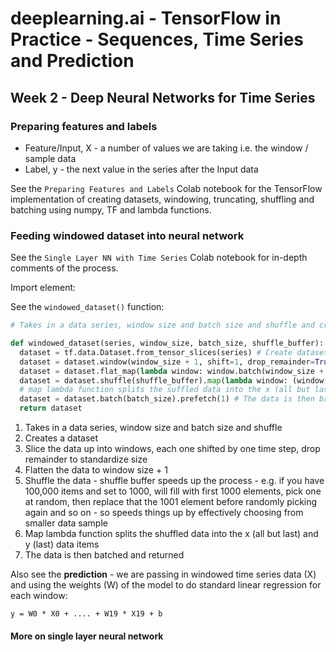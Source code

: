 # deeplearning.ai - TensorFlow in Practice - Sequences, Time Series and Prediction

## Week 2 - Deep Neural Networks for Time Series

### Preparing features and labels

* Feature/Input, X  - a number of values we are taking i.e. the window / sample data
* Label,  y - the next value in the series after the Input data

See the `Preparing Features and Labels` Colab notebook for the TensorFlow implementation of creating datasets, windowing, truncating,  shuffling and  batching using numpy, TF and lambda functions.



### Feeding windowed dataset into neural network

See the `Single Layer NN with Time Series` Colab notebook for in-depth comments of the process.

Import element:

See the `windowed_dataset()` function:

````python
# Takes in a data series, window size and batch size and shuffle and created windowed dataset

def windowed_dataset(series, window_size, batch_size, shuffle_buffer):
  dataset = tf.data.Dataset.from_tensor_slices(series) # Create dataset
  dataset = dataset.window(window_size + 1, shift=1, drop_remainder=True) # Slice the data up into windows, each one shifted by one time step, drop remainder to standardize size
  dataset = dataset.flat_map(lambda window: window.batch(window_size + 1)) # flatten the data to window size + 1
  dataset = dataset.shuffle(shuffle_buffer).map(lambda window: (window[:-1], window[-1])) # shuffle the data - shuffle buffer speeds up - if you have 100,000 items and set to 1000, will fill with first 1000 elements, pick one at random, then replace that the 1001 element before randomly picking again and so on - so speeds things up by effectively choosing from smaller data sample
  # map lambda function splits the suffled data into the x (all but last) and y (last) data items
  dataset = dataset.batch(batch_size).prefetch(1) # The data is then batched and returned
  return dataset 
````

1. Takes in a data series, window size and batch size and shuffle
2. Creates a dataset
3. Slice the data up into windows, each one shifted by one time step, drop remainder to standardize size
4. Flatten the data to window size + 1
5. Shuffle the data - shuffle buffer speeds up the process - e.g. if you have 100,000 items and set to 1000, will fill with first 1000 elements, pick one at random, then replace that the 1001 element before randomly picking again and so on - so speeds things up by effectively choosing from smaller data sample
6. Map lambda function splits the shuffled data into the x (all but last) and y (last) data items
7. The data is then batched and returned



Also see the **prediction** - we are passing in windowed time series data (X) and using the weights (W) of the model to do standard linear regression for each window:

`y = W0 * X0 + .... + W19 * X19 + b`

#### 

#### More on single layer neural network



